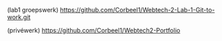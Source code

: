 (lab1 groepswerk)
https://github.com/Corbeel1/Webtech-2-Lab-1-Git-to-work.git

(privéwerk)
https://github.com/Corbeel1/Webtech2-Portfolio